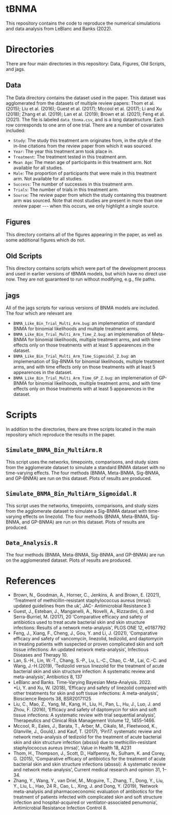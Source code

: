 # tBNMA

This repository contains the code to reproduce the numerical simulations and data analysis from LeBlanc and Banks (2022). 

# Directories

There are four main directories in this repository: Data, Figures, Old Scripts, and jags.  

## Data

The Data directory contains the dataset used in the paper. This dataset was agglomerated from the datasets of multiple review papers: Thom et al. (2015); Liu et al. (2016); Guest et al. (2017); Mccool et al. (2017); Li and Xu (2018); Zhang et al. (2019); Lan et al. (2019); Brown et al. (2021); Feng et al. (2021).  The file is labeled `data_tbnma.csv`, and is a long datastructure.  Each row corresponds to one arm of one trial.  There are a number of covariates included:

* `Study`: The study this treatment arm originates from, in the style of the in-line citations from the review paper from which it was sourced.  
* `Year`: The year this treatment arm took place in.
* `Treatment`: The treatment tested in this treatment arm.
* `Mean Age`: The mean age of participants in this treatment arm.  Not available for all studies.
* `Male`: The proportion of participants that were male in this treatment arm.  Not available for all studies.
* `Success`: The number of successes in this treatment arm.
* `Trials`: The number of trials in this treatment arm. 
* `Source`: The review paper from which the study containing this treatment arm was sourced.  Note that most studies are present in more than one review paper --- when this occurs, we only highlight a single source.  

## Figures

This directory contains all of the figures appearing in the paper, as well as some additional figures which do not.

## Old Scripts

This directory contains scripts which were part of the development process and used in earlier versions of tBNMA models, but which have no direct use now.  They are not guaranteed to run without modifying, e.g., file paths.

## jags

All of the jags scripts for various versions of BNMA models are included.  The four which are relevant are

* `BNMA_Like_Bin_Trial_Multi_Arm.bug`: an implemenation of standard BNMA for binomial likelihoods and multiple treatment arms.
* `BNMA_Like_Bin_Trial_Multi_Arm_Time_Z.bug`: an implemenation of Meta-BNMA for binomial likelihoods, multiple treatment arms, and with time effects only on those treatments with at least $5$ appearences in the dataset.
* `BNMA_Like_Bin_Trial_Multi_Arm_Time_Sigmoidal_Z.bug`: an implemenation of Sig-BNMA for binomial likelihoods, multiple treatment arms, and with time effects only on those treatments with at least $5$ appearences in the dataset.
* `BNMA_Like_Bin_Trial_Multi_Arm_Time_GP_Z.bug`: an implemenation of GP-BNMA for binomial likelihoods, multiple treatment arms, and with time effects only on those treatments with at least $5$ appearences in the dataset.

# Scripts

In addition to the directories, there are three scripts located in the main repository which reproduce the results in the paper.

## `Simulate_BNMA_Bin_MultiArm.R`

This script uses the networks, timepoints, comparisons, and study sizes from the agglomerate dataset to simulate a standard BNMA dataset with no time-varying effects.  The four methods (BNMA, Meta-BNMA, Sig-BNMA, and GP-BNMA) are run on this dataset.  Plots of results are produced.

## `Simulate_BNMA_Bin_MultiArm_Sigmoidal.R`

This script uses the networks, timepoints, comparisons, and study sizes from the agglomerate dataset to simulate a Sig-BNMA dataset with time-varying effects on linezolid.  The four methods (BNMA, Meta-BNMA, Sig-BNMA, and GP-BNMA) are run on this dataset.  Plots of results are produced.

## `Data_Analysis.R`

The four methods (BNMA, Meta-BNMA, Sig-BNMA, and GP-BNMA) are run on the agglomerated dataset.  Plots of results are produced.

# References

* Brown, N., Goodman, A., Horner, C., Jenkins, A. and Brown, E. (2021), ‘Treatment of methicillin-resistant staphylococcus aureus (mrsa): updated guidelines from the uk’, JAC- Antimicrobial Resistance 3
* Guest, J., Esteban, J., Manganelli, A., Novelli, A., Rizzardini, G. and Serra-Burriel, M. (2017), 20 ‘Comparative efficacy and safety of antibiotics used to treat acute bacterial skin and skin structure infections: Results of a network meta-analysis’, PLOS ONE 12, e0187792
* Feng, J., Xiang, F., Cheng, J., Gou, Y. and Li, J. (2021), ‘Comparative efficacy and safety of vancomycin, linezolid, tedizolid, and daptomycin in treating patients with suspected or proven complicated skin and soft tissue infections: An updated network meta-analysis’, Infectious Diseases and Therapy 10.
* Lan, S.-H., Lin, W.-T., Chang, S.-P., Lu, L.-C., Chao, C.-M., Lai, C.-C. and Wang, J.-H.(2019), ‘Tedizolid versus linezolid for the treatment of acute bacterial skin and skin structure infection: A systematic review and meta-analysis’, Antibiotics 8, 137
* LeBlanc and Banks.  Time-Varying Bayesian Meta-Analysis.  2022.  
*Li, Y. and Xu, W. (2018), ‘Efficacy and safety of linezolid compared with other treatments for skin and soft tissue infections: A meta-analysis’, Bioscience Reports 38, BSR20171125
* Liu, C., Mao, Z., Yang, M., Kang, H., Liu, H., Pan, L., Hu, J., Luo, J. and Zhou, F. (2016), ‘Efficacy and safety of daptomycin for skin and soft tissue infections: A systematic review with trial sequential analysis’, Therapeutics and Clinical Risk Management Volume 12, 1455–1466.
* Mccool, R., Eales, J., Barata, T., Arber, M., Cikalo, M., Fleetwood, K., Glanville, J., Gould,I. and Kauf, T. (2017), ‘Pin17. systematic review and network meta-analysis of tedizolid for the treatment of acute bacterial skin and skin structure infection (absssi) due to methicillin-resistant staphylococcus aureus (mrsa)’, Value in Health 18, A231
* Thom, H., Thompson, J., Scott, D., Halfpenny, N., Sulham, K. and Corey, G. (2015), ‘Comparative efficacy of antibiotics for the treatment of acute bacterial skin and skin structure infections (absssi): A systematic review and network meta-analysis’, Current medical research and opinion 31, 1–34.
* Zhang, Y., Wang, Y., van Driel, M., Mcguire, T., Zhang, T., Dong, Y., Liu, Y., Liu, L., Hao,
24 R., Cao, L., Xing, J. and Dong, Y. (2019), ‘Network meta-analysis and pharmacoeconomic evaluation of antibiotics for the treatment of patients infected with complicated skin and soft structure infection and hospital-acquired or ventilator-associated penumonia’, Antimicrobial Resistance Infection Control 8.
